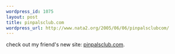 ```yaml
--- 
wordpress_id: 1075
layout: post
title: pinpalsclub.com
wordpress_url: http://www.nata2.org/2005/06/06/pinpalsclubcom/
---
```

check out my friend's new site: <a href="http://pinpalsclub.com/">pinpalsclub.com</a>.
